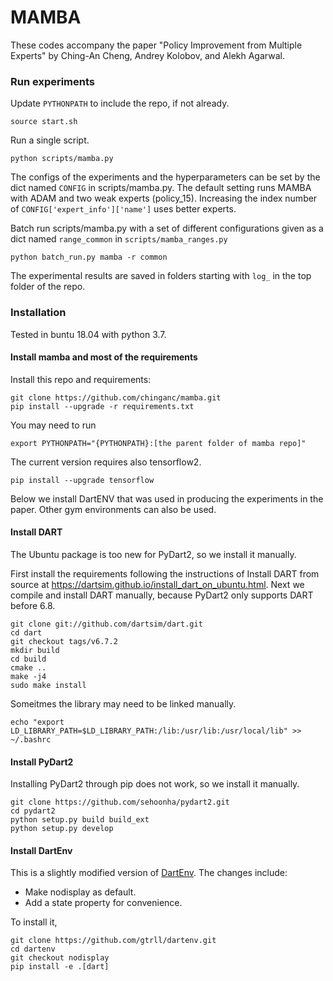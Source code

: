 # MAMBA #

These codes accompany the paper "Policy Improvement from Multiple Experts" by Ching-An Cheng, Andrey Kolobov, and Alekh Agarwal.

### Run experiments ###
Update `PYTHONPATH` to include the repo, if not already.
```
source start.sh
```
Run a single script.
```
python scripts/mamba.py
```
The configs of the experiments and the hyperparameters can be set by the dict named `CONFIG` in scripts/mamba.py. The default setting runs MAMBA with ADAM and two weak experts (policy_15). Increasing the index number of `CONFIG['expert_info']['name']` uses better experts.

Batch run scripts/mamba.py with a set of different configurations given as a dict named `range_common` in `scripts/mamba_ranges.py`
```
python batch_run.py mamba -r common
```
The experimental results are saved in folders starting with `log_` in the top folder of the repo.



### Installation ###
Tested in buntu 18.04 with python 3.7.

#### Install mamba and most of the requirements ####
Install this repo and requirements:
```
git clone https://github.com/chinganc/mamba.git
pip install --upgrade -r requirements.txt
```
You may need to run
```
export PYTHONPATH="{PYTHONPATH}:[the parent folder of mamba repo]"
```
The current version requires also tensorflow2.
```
pip install --upgrade tensorflow
```

Below we install DartENV that was used in producing the experiments in the paper. Other gym environments can also be used.


#### Install DART ####
The Ubuntu package is too new for PyDart2, so we install it manually.

First install the requirements following the instructions of Install DART from source at https://dartsim.github.io/install_dart_on_ubuntu.html.
Next we compile and install DART manually, because PyDart2 only supports DART before 6.8.
```
git clone git://github.com/dartsim/dart.git
cd dart
git checkout tags/v6.7.2
mkdir build
cd build
cmake ..
make -j4
sudo make install
```
Someitmes the library may need to be linked manually.
```
echo "export LD_LIBRARY_PATH=$LD_LIBRARY_PATH:/lib:/usr/lib:/usr/local/lib" >> ~/.bashrc
```

#### Install PyDart2 ####
Installing PyDart2 through pip does not work, so we install it manually.
```
git clone https://github.com/sehoonha/pydart2.git
cd pydart2
python setup.py build build_ext
python setup.py develop
```


#### Install DartEnv ####
This is a slightly modified version of [DartEnv](https://github.com/DartEnv/dart-env). The changes include:

* Make nodisplay as default.
* Add a state property for convenience.

To install it,
```
git clone https://github.com/gtrll/dartenv.git
cd dartenv
git checkout nodisplay
pip install -e .[dart]
```





